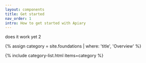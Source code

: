 ```yaml
---
layout: components
title: Get started
nav_order: 1
intro: How to get started with Apiary
---
```



does it work yet 2

{% assign category = site.foundations | where: 'title', 'Overview' %}

{% include category-list.html items=category %}

